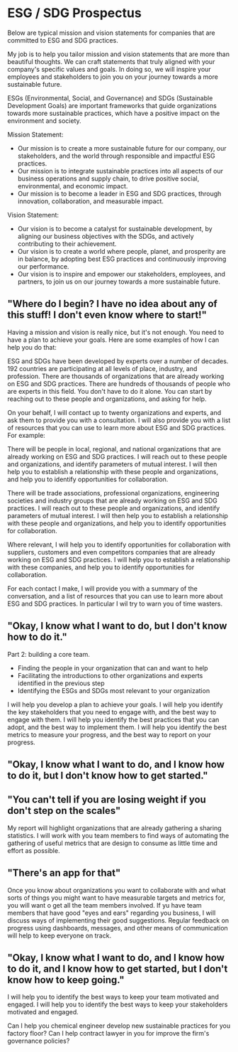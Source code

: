 # ESG / SDG Prospectus

Below are typical mission and vision statements for companies that are committed to ESG and SDG practices.

My job is to help you tailor mission and vision statements that are more than beautiful thoughts. We can craft statements that truly aligned with your company's specific values and goals. In doing so, we will inspire your employees and stakeholders to join you on your journey towards a more sustainable future.

 ESGs (Environmental, Social, and Governance) and SDGs (Sustainable Development Goals) are important frameworks that guide organizations towards more sustainable practices, which have a positive impact on the environment and society.

 Mission Statement:

* Our mission is to create a more sustainable future for our company, our stakeholders, and the world through responsible and impactful ESG practices.
* Our mission is to integrate sustainable practices into all aspects of our business operations and supply chain, to drive positive social, environmental, and economic impact.
* Our mission is to become a leader in ESG and SDG practices, through innovation, collaboration, and measurable impact.

 Vision Statement:

* Our vision is to become a catalyst for sustainable development, by aligning our business objectives with the SDGs, and actively contributing to their achievement.
* Our vision is to create a world where people, planet, and prosperity are in balance, by adopting best ESG practices and continuously improving our performance.
* Our vision is to inspire and empower our stakeholders, employees, and partners, to join us on our journey towards a more sustainable future.

## "Where do I begin? I have no idea about any of this stuff! I don't even know where to start!"

Having a mission and vision is really nice, but it's not enough. You need to have a plan to achieve your goals. Here are some examples of how I can help you do that:

ESG and SDGs have been developed by experts over a number of decades. 192 countries are participating at all levels of place, industry, and profession. There are thousands of organizations that are already working on ESG and SDG practices. There are hundreds of thousands of people who are experts in this field. You don't have to do it alone. You can start by reaching out to these people and organizations, and asking for help.

On your behalf, I will contact up to twenty organizations and experts, and ask them to provide you with a consultation. I will also provide you with a list of resources that you can use to learn more about ESG and SDG practices. For example:

There will be people in local, regional, and national organizations that are already working on ESG and SDG practices. I will reach out to these people and organizations, and identify parameters of mutual interest. I will then help you to establish a relationship with these people and organizations, and help you to identify opportunities for collaboration.

There will be trade associations, professional organizations, engineering societies and industry groups that are already working on ESG and SDG practices. I will reach out to these people and organizations, and identify parameters of mutual interest. I will then help you to establish a relationship with these people and organizations, and help you to identify opportunities for collaboration.

Where relevant, I will help you to identify opportunities for collaboration with suppliers, customers and even competitors companies that are already working on ESG and SDG practices. I will help you to establish a relationship with these companies, and help you to identify opportunities for collaboration.

For each contact I make, I will provide you with a summary of the conversation, and a list of resources that you can use to learn more about ESG and SDG practices. In particular I wil try to warn you of time wasters.


## "Okay, I know what I want to do, but I don't know how to do it."

Part 2: building a core team.

* Finding the people in your organization that can and want to help
* Facilitating the introductions to other organizations and experts identified in the previous step
* Identifying the ESGs and SDGs most relevant to your organization

I will help you develop a plan to achieve your goals. I will help you identify the key stakeholders that you need to engage with, and the best way to engage with them. I will help you identify the best practices that you can adopt, and the best way to implement them. I will help you identify the best metrics to measure your progress, and the best way to report on your progress.

## "Okay, I know what I want to do, and I know how to do it, but I don't know how to get started."

## "You can't tell if you are losing weight if you don't step on the scales"

My report will highlight organizations that are already gathering a sharing statistics. I will work with you team members to find ways of automating the gathering of useful metrics that are design to consume as little time and effort as possible.


## "There's an app for that"
Once you know about organizations you want to collaborate with and what sorts of things you might want to have measurable targets and metrics for, you will want o get all the team members involved. If yu have team members that have good "eyes and ears" regarding you business, I will discuss ways of implementing their good suggestions. Regular feedback on progress using dashboards, messages, and other means of communication will help to keep everyone on track.

## "Okay, I know what I want to do, and I know how to do it, and I know how to get started, but I don't know how to keep going."

I will help you to identify the best ways to keep your team motivated and engaged. I will help you to identify the best ways to keep your stakeholders motivated and engaged.

Can I help you chemical engineer develop new sustainable practices for you factory floor? Can I help contract lawyer in you for improve the firm's governance policies?
